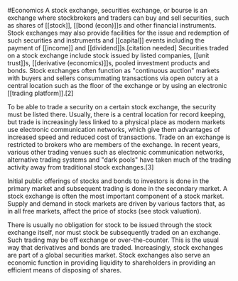 #Economics 
A stock exchange, securities exchange, or bourse is an exchange where stockbrokers and traders can buy and sell securities, such as shares of [[stock]], [[bond (econ)]]s and other financial instruments. Stock exchanges may also provide facilities for the issue and redemption of such securities and instruments and [[capital]] events including the payment of [[income]] and [[dividend]]s.[citation needed] Securities traded on a stock exchange include stock issued by listed companies, [[unit trust]]s, [[derivative (economics)]]s, pooled investment products and bonds. Stock exchanges often function as "continuous auction" markets with buyers and sellers consummating transactions via open outcry at a central location such as the floor of the exchange or by using an electronic [[trading platform]].[2]

To be able to trade a security on a certain stock exchange, the security must be listed there. Usually, there is a central location for record keeping, but trade is increasingly less linked to a physical place as modern markets use electronic communication networks, which give them advantages of increased speed and reduced cost of transactions. Trade on an exchange is restricted to brokers who are members of the exchange. In recent years, various other trading venues such as electronic communication networks, alternative trading systems and "dark pools" have taken much of the trading activity away from traditional stock exchanges.[3]

Initial public offerings of stocks and bonds to investors is done in the primary market and subsequent trading is done in the secondary market. A stock exchange is often the most important component of a stock market. Supply and demand in stock markets are driven by various factors that, as in all free markets, affect the price of stocks (see stock valuation).

There is usually no obligation for stock to be issued through the stock exchange itself, nor must stock be subsequently traded on an exchange. Such trading may be off exchange or over-the-counter. This is the usual way that derivatives and bonds are traded. Increasingly, stock exchanges are part of a global securities market. Stock exchanges also serve an economic function in providing liquidity to shareholders in providing an efficient means of disposing of shares.